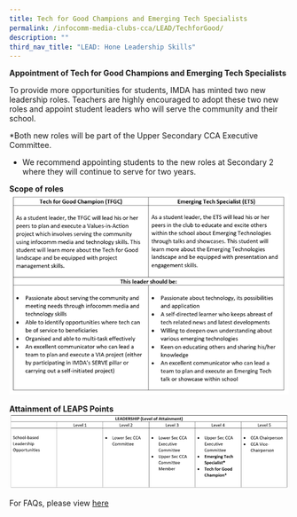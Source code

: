 ```yaml
---
title: Tech for Good Champions and Emerging Tech Specialists
permalink: /infocomm-media-clubs-cca/LEAD/TechforGood/
description: ""
third_nav_title: "LEAD: Hone Leadership Skills"
---
```

**Appointment of Tech for Good Champions and Emerging Tech Specialists**

To provide more opportunities for students, IMDA has minted two new leadership roles. Teachers are highly encouraged to adopt these two new roles and appoint student leaders who will serve the community and their school. 


*Both new roles will be part of the Upper Secondary CCA Executive Committee. 
* We recommend appointing students to the new roles at Secondary 2 where they will continue to serve for two years. 

**Scope of roles**
![](/images/Icmclub/New%201.png)

**Attainment of LEAPS Points**
![](/images/Icmclub/New%203.png)

For FAQs, please view [here](https://go.gov.sg/lead-faqtechforgood)